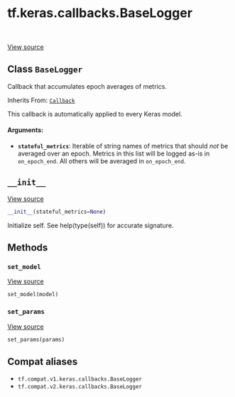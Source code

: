 <div itemscope itemtype="http://developers.google.com/ReferenceObject">
<meta itemprop="name" content="tf.keras.callbacks.BaseLogger" />
<meta itemprop="path" content="Stable" />
<meta itemprop="property" content="__init__"/>
<meta itemprop="property" content="set_model"/>
<meta itemprop="property" content="set_params"/>
</div>

# tf.keras.callbacks.BaseLogger

<!-- Insert buttons and diff -->

<table class="tfo-notebook-buttons tfo-api" align="left">
</table>

<a target="_blank" href="/code/stable/tensorflow/python/keras/callbacks.py">View source</a>



## Class `BaseLogger`

Callback that accumulates epoch averages of metrics.

Inherits From: [`Callback`](../../../tf/keras/callbacks/Callback.md)

<!-- Placeholder for "Used in" -->

This callback is automatically applied to every Keras model.

#### Arguments:


* <b>`stateful_metrics`</b>: Iterable of string names of metrics that
    should *not* be averaged over an epoch.
    Metrics in this list will be logged as-is in `on_epoch_end`.
    All others will be averaged in `on_epoch_end`.

<h2 id="__init__"><code>__init__</code></h2>

<a target="_blank" href="/code/stable/tensorflow/python/keras/callbacks.py">View source</a>

``` python
__init__(stateful_metrics=None)
```

Initialize self.  See help(type(self)) for accurate signature.




## Methods

<h3 id="set_model"><code>set_model</code></h3>

<a target="_blank" href="/code/stable/tensorflow/python/keras/callbacks.py">View source</a>

``` python
set_model(model)
```




<h3 id="set_params"><code>set_params</code></h3>

<a target="_blank" href="/code/stable/tensorflow/python/keras/callbacks.py">View source</a>

``` python
set_params(params)
```








## Compat aliases

* `tf.compat.v1.keras.callbacks.BaseLogger`
* `tf.compat.v2.keras.callbacks.BaseLogger`

